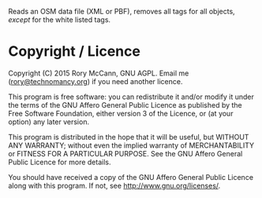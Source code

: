 Reads an OSM data file (XML or PBF), removes all tags for all objects, *except* for the white listed tags.


# Copyright / Licence

Copyright (C) 2015  Rory McCann, GNU AGPL. Email me (rory@technomancy.org) if you need another licence.

This program is free software: you can redistribute it and/or modify
it under the terms of the GNU Affero General Public Licence as published by
the Free Software Foundation, either version 3 of the Licence, or
(at your option) any later version.

This program is distributed in the hope that it will be useful,
but WITHOUT ANY WARRANTY; without even the implied warranty of
MERCHANTABILITY or FITNESS FOR A PARTICULAR PURPOSE.  See the
GNU Affero General Public Licence for more details.

You should have received a copy of the GNU Affero General Public Licence
along with this program.  If not, see <http://www.gnu.org/licenses/>.
